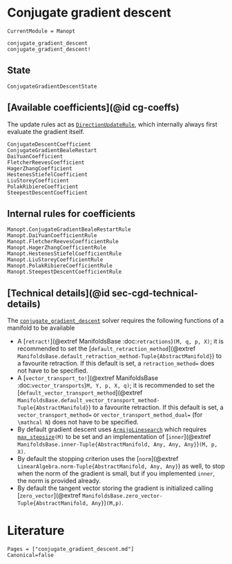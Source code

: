 
# Conjugate gradient descent

```@meta
CurrentModule = Manopt
```

```@docs
conjugate_gradient_descent
conjugate_gradient_descent!
```

## State

```@docs
ConjugateGradientDescentState
```

## [Available coefficients](@id cg-coeffs)

The update rules act as [`DirectionUpdateRule`](@ref), which internally always first evaluate the gradient itself.

```@docs
ConjugateDescentCoefficient
ConjugateGradientBealeRestart
DaiYuanCoefficient
FletcherReevesCoefficient
HagerZhangCoefficient
HestenesStiefelCoefficient
LiuStoreyCoefficient
PolakRibiereCoefficient
SteepestDescentCoefficient
```

## Internal rules for coefficients

```@docs
Manopt.ConjugateGradientBealeRestartRule
Manopt.DaiYuanCoefficientRule
Manopt.FletcherReevesCoefficientRule
Manopt.HagerZhangCoefficientRule
Manopt.HestenesStiefelCoefficientRule
Manopt.LiuStoreyCoefficientRule
Manopt.PolakRibiereCoefficientRule
Manopt.SteepestDescentCoefficientRule
```

## [Technical details](@id sec-cgd-technical-details)

The [`conjugate_gradient_descent`](@ref) solver requires the following functions of a manifold to be available

* A [`retract!`](@extref ManifoldsBase :doc:`retractions`)`(M, q, p, X)`; it is recommended to set the [`default_retraction_method`](@extref `ManifoldsBase.default_retraction_method-Tuple{AbstractManifold}`) to a favourite retraction. If this default is set, a `retraction_method=` does not have to be specified.
* A [`vector_transport_to!`](@extref ManifoldsBase :doc:`vector_transports`)`M, Y, p, X, q)`; it is recommended to set the [`default_vector_transport_method`](@extref `ManifoldsBase.default_vector_transport_method-Tuple{AbstractManifold}`) to a favourite retraction. If this default is set, a `vector_transport_method=` or `vector_transport_method_dual=` (for ``\mathcal N``) does not have to be specified.
* By default gradient descent uses [`ArmijoLinesearch`](@ref) which requires [`max_stepsize`](@ref)`(M)` to be set and an implementation of [`inner`](@extref `ManifoldsBase.inner-Tuple{AbstractManifold, Any, Any, Any}`)`(M, p, X)`.
* By default the stopping criterion uses the [`norm`](@extref `LinearAlgebra.norm-Tuple{AbstractManifold, Any, Any}`) as well, to stop when the norm of the gradient is small, but if you implemented `inner`, the norm is provided already.
* By default the tangent vector storing the gradient is initialized calling [`zero_vector`](@extref `ManifoldsBase.zero_vector-Tuple{AbstractManifold, Any}`)`(M,p)`.

# Literature

```@bibliography
Pages = ["conjugate_gradient_descent.md"]
Canonical=false
```
